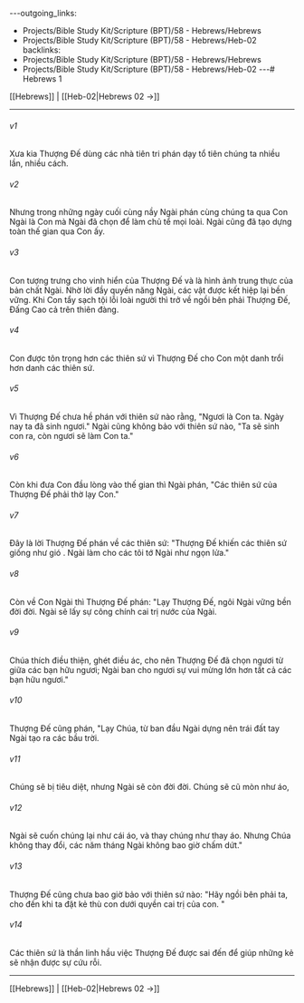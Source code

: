 ---outgoing_links:
  - Projects/Bible Study Kit/Scripture (BPT)/58 - Hebrews/Hebrews
  - Projects/Bible Study Kit/Scripture (BPT)/58 - Hebrews/Heb-02
backlinks:
  - Projects/Bible Study Kit/Scripture (BPT)/58 - Hebrews/Hebrews
  - Projects/Bible Study Kit/Scripture (BPT)/58 - Hebrews/Heb-02
---# Hebrews 1

[[Hebrews]] | [[Heb-02|Hebrews 02 →]]
***



###### v1 
Xưa kia Thượng Đế dùng các nhà tiên tri phán dạy tổ tiên chúng ta nhiều lần, nhiều cách. 

###### v2 
Nhưng trong những ngày cuối cùng nầy Ngài phán cùng chúng ta qua Con Ngài là Con mà Ngài đã chọn để làm chủ tể mọi loài. Ngài cũng đã tạo dựng toàn thế gian qua Con ấy. 

###### v3 
Con tượng trưng cho vinh hiển của Thượng Đế và là hình ảnh trung thực của bản chất Ngài. Nhờ lời đầy quyền năng Ngài, các vật được kết hiệp lại bền vững. Khi Con tẩy sạch tội lỗi loài người thì trở về ngồi bên phải Thượng Đế, Đấng Cao cả trên thiên đàng. 

###### v4 
Con được tôn trọng hơn các thiên sứ vì Thượng Đế cho Con một danh trổi hơn danh các thiên sứ. 

###### v5 
Vì Thượng Đế chưa hề phán với thiên sứ nào rằng, "Ngươi là Con ta. Ngày nay ta đã sinh ngươi." Ngài cũng không bảo với thiên sứ nào, "Ta sẽ sinh con ra, còn ngươi sẽ làm Con ta." 

###### v6 
Còn khi đưa Con đầu lòng vào thế gian thì Ngài phán, "Các thiên sứ của Thượng Đế phải thờ lạy Con." 

###### v7 
Đây là lời Thượng Đế phán về các thiên sứ: "Thượng Đế khiến các thiên sứ giống như gió . Ngài làm cho các tôi tớ Ngài như ngọn lửa." 

###### v8 
Còn về Con Ngài thì Thượng Đế phán: "Lạy Thượng Đế, ngôi Ngài vững bền đời đời. Ngài sẽ lấy sự công chính cai trị nước của Ngài. 

###### v9 
Chúa thích điều thiện, ghét điều ác, cho nên Thượng Đế đã chọn ngươi từ giữa các bạn hữu ngươi; Ngài ban cho ngươi sự vui mừng lớn hơn tất cả các bạn hữu ngươi." 

###### v10 
Thượng Đế cũng phán, "Lạy Chúa, từ ban đầu Ngài dựng nên trái đất tay Ngài tạo ra các bầu trời. 

###### v11 
Chúng sẽ bị tiêu diệt, nhưng Ngài sẽ còn đời đời. Chúng sẽ cũ mòn như áo, 

###### v12 
Ngài sẽ cuốn chúng lại như cái áo, và thay chúng như thay áo. Nhưng Chúa không thay đổi, các năm tháng Ngài không bao giờ chấm dứt." 

###### v13 
Thượng Đế cũng chưa bao giờ bảo với thiên sứ nào: "Hãy ngồi bên phải ta, cho đến khi ta đặt kẻ thù con dưới quyền cai trị của con. " 

###### v14 
Các thiên sứ là thần linh hầu việc Thượng Đế được sai đến để giúp những kẻ sẽ nhận được sự cứu rỗi.

***
[[Hebrews]] | [[Heb-02|Hebrews 02 →]]
